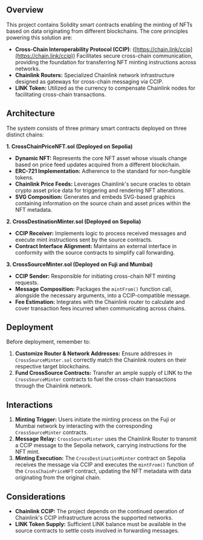 ## Overview

This project contains Solidity smart contracts enabling the minting of NFTs based on data originating from different
blockchains. The core principles powering this solution are:

* **Cross-Chain Interoperability Protocol (CCIP)**: ([https://chain.link/ccip](https://chain.link/ccip)) Facilitates
  secure cross-chain communication, providing the foundation for transferring NFT minting instructions across networks.
* **Chainlink Routers:**  Specialized Chainlink network infrastructure designed as gateways for cross-chain messaging
  via CCIP.
* **LINK Token:** Utilized as the currency to compensate Chainlink nodes for facilitating cross-chain transactions.

## Architecture

The system consists of three primary smart contracts deployed on three distinct chains:

**1. CrossChainPriceNFT.sol (Deployed on Sepolia)**

* **Dynamic NFT:** Represents the core NFT asset whose visuals change based on price feed updates acquired from a
  different blockchain.
* **ERC-721 Implementation:**  Adherence to the standard for non-fungible tokens.
* **Chainlink Price Feeds:** Leverages Chainlink's secure oracles to obtain crypto asset price data for triggering and
  rendering NFT alterations.
* **SVG Composition:** Generates and embeds SVG-based graphics containing information on the source chain and asset
  prices within the NFT metadata.

**2. CrossDestinationMinter.sol (Deployed on Sepolia)**

* **CCIP Receiver:** Implements logic to process received messages and execute mint instructions sent by the source
  contracts.
* **Contract Interface Alignment:** Maintains an external interface in conformity with the source contracts to simplify
  call forwarding.

**3. CrossSourceMinter.sol (Deployed on Fuji and Mumbai)**

* **CCIP Sender:** Responsible for initiating cross-chain NFT minting requests.
* **Message Composition:** Packages the `mintFrom()` function call, alongside the necessary arguments, into a
  CCIP-compatible message.
* **Fee Estimation:**  Integrates with the Chainlink router to calculate and cover transaction fees incurred when
  communicating across chains.

## Deployment

Before deployment, remember to:

1. **Customize Router & Network Addresses:** Ensure addresses in `CrossSourceMinter.sol` correctly match the Chainlink
   routers on their respective target blockchains.
2. **Fund CrossSource Contracts:**  Transfer an ample supply of LINK to the `CrossSourceMinter` contracts to fuel the
   cross-chain transactions through the Chainlink network.

## Interactions

1. **Minting Trigger:** Users initiate the minting process on the Fuji or Mumbai network by interacting with the
   corresponding `CrossSourceMinter` contracts.
2. **Message Relay:**  `CrossSourceMinter` uses the Chainlink Router to transmit a CCIP message to the Sepolia network,
   carrying instructions for the NFT mint.
3. **Minting Execution:** The `CrossDestinationMinter` contract on Sepolia receives the message via CCIP and executes
   the `mintFrom()` function of the `CrossChainPriceNFT` contract, updating the NFT metadata with data originating from
   the original chain.

## Considerations

* **Chainlink CCIP:** The project depends on the continued operation of Chainlink's CCIP infrastructure across the
  supported networks.
* **LINK Token Supply:**  Sufficient LINK balance must be available in the source contracts to settle costs involved in
  forwarding messages.

